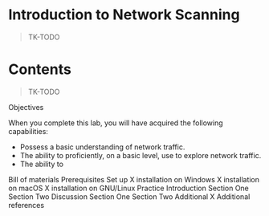 # Introduction to Network Scanning

> TK-TODO

# Contents

> TK-TODO

Objectives

When you complete this lab, you will have acquired the following capabilities:

* Possess a basic understanding of network traffic. 
* The ability to proficiently, on a basic level, use <x tool> to explore network traffic.
* The ability to


Bill of materials
Prerequisites
Set up
    X installation on Windows
    X installation on macOS
    X installation on GNU/Linux
Practice
    Introduction
    Section One
    Section Two
Discussion
    Section One
    Section Two
    Additional X 
Additional references

